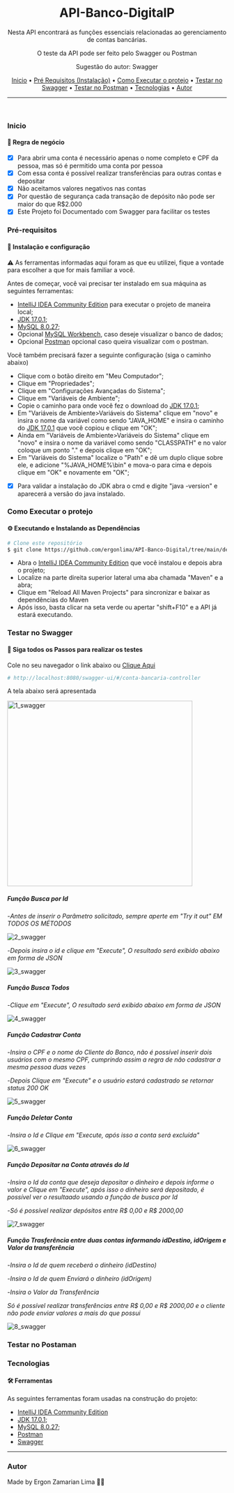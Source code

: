 <h1 align="center">API-Banco-DigitalP</h1>

<p align="center">Nesta API encontrará as funções essenciais relacionadas ao gerenciamento de contas bancárias.</p>
<p align="center">O teste da API pode ser feito pelo Swagger ou Postman</p>
<p align="center">Sugestão do autor: Swagger</p>

<p align="center">
 <a href="#inicio">Inicio</a> •
 <a href="#pré-requisitos">Pré Requisitos (Instalação)</a> •
 <a href="#como-executar-o-projeto">Como Executar o protejo</a> •
 <a href="#testar-no-swagger">Testar no Swagger</a> •
 <a href="#testar-no-postman">Testar no Postman</a> •
 <a href="#tecnologias">Tecnologias</a> •
 <a href="#autor">Autor</a>
</p>

---

<br>

### Inicio
#### 🚀 Regra de negócio
- [x] Para abrir uma conta é necessário apenas o nome completo e CPF da pessoa, mas só é permitido uma conta por pessoa
- [x] Com essa conta é possível realizar transferências para outras contas e depositar
- [x] Não aceitamos valores negativos nas contas
- [x] Por questão de segurança cada transação de depósito não pode ser maior do que R$2.000
- [x] Este Projeto foi Documentado com Swagger para facilitar os testes

### Pré-requisitos
#### 🔧 Instalação e configuração

⚠️ As ferramentas informadas aqui foram as que eu utilizei, fique a vontade para escolher a que for mais familiar a você.

Antes de começar, você vai precisar ter instalado em sua máquina as seguintes ferramentas:
- [IntelliJ IDEA Community Edition](https://www.jetbrains.com/pt-br/idea/download/#section=windows) para executar o projeto de maneira local; 
- [JDK 17.0.1](https://jdk.java.net/17/);
- [MySQL 8.0.27](https://dev.mysql.com/downloads/installer/);
- Opcional [MySQL Workbench](https://dev.mysql.com/downloads/installer/), caso deseje visualizar o banco de dados;
- Opcional [Postman](https://www.postman.com/downloads/) opcional caso queira visualizar com o postman.

Você também precisará fazer a seguinte configuração (siga o caminho abaixo)
- Clique com o botão direito em "Meu Computador";
- Clique em "Propriedades";
- Clique em "Configurações Avançadas do Sistema";
- Clique em "Variáveis de Ambiente";
- Copie o caminho para onde você fez o download do [JDK 17.0.1](https://jdk.java.net/17/);
- Em "Variáveis de Ambiente>Variáveis do Sistema" clique em "novo" e insira o nome da variável como sendo "JAVA_HOME" e insira o caminho do [JDK 17.0.1](https://jdk.java.net/17/) que você copiou e clique em "OK";
- Ainda em "Variáveis de Ambiente>Variáveis do Sistema" clique em "novo" e insira o nome da variável como sendo "CLASSPATH" e no valor coloque um ponto "." e depois clique em "OK";
- Em "Variáveis do Sistema" localize o "Path" e dê um duplo clique sobre ele, e adicione "%JAVA_HOME%\bin" e mova-o para cima e depois clique em "OK" e novamente em "OK";

- [x] Para validar a instalação do JDK abra o cmd e digite "java -version" e aparecerá a versão do java instalado.

### Como Executar o protejo
#### ⚙️ Executando e Instalando as Dependências

```bash
# Clone este repositório
$ git clone https://github.com/ergonlima/API-Banco-Digital/tree/main/desafio-rest-api
```
- Abra o [IntelliJ IDEA Community Edition](https://www.jetbrains.com/pt-br/idea/download/#section=windows) que você instalou e depois abra o projeto;
- Localize na parte direita superior lateral uma aba chamada "Maven" e a abra;
- Clique em "Reload All Maven Projects" para sincronizar e baixar as dependências do Maven
- Após isso, basta clicar na seta verde ou apertar "shift+F10" e a API já estará executando.

### Testar no Swagger
#### 📝 Siga todos os Passos para realizar os testes

Cole no seu navegador o link abaixo ou [Clique Aqui](http://localhost:8080/swagger-ui/#/conta-bancaria-controller)
```bash
# http://localhost:8080/swagger-ui/#/conta-bancaria-controller
```
<p align="left">A tela abaixo será apresentada</p>

<img alt="1_swagger" src="./imgs-readme/1_swagger.JPG" height="425" />

##### Função Busca por Id
-*Antes de inserir o Parâmetro solicitado, sempre aperte em "Try it out" EM TODOS OS MÉTODOS*

<img alt="2_swagger" src="./imgs-readme/2_swagger.JPG"/>

-*Depois insira o id e clique em "Execute", O resultado será exibido abaixo em forma de JSON*

<img alt="3_swagger" src="./imgs-readme/3_swagger.JPG"/>

##### Função Busca Todos

-*Clique em "Execute", O resultado será exibido abaixo em forma de JSON*

<img alt="4_swagger" src="./imgs-readme/4_swagger.JPG"/>

##### Função Cadastrar Conta
-*Insira o CPF e o nome do Cliente do Banco, não é possível inserir dois usuários com o mesmo CPF, cumprindo assim a regra de não cadastrar a mesma pessoa duas vezes*

-*Depois Clique em "Execute" e o usuário estará cadastrado se retornar status 200 OK*

<img alt="5_swagger" src="./imgs-readme/5_swagger.JPG"/>

##### Função Deletar Conta
-*Insira o Id e Clique em "Execute, após isso a conta será excluída"*

<img alt="6_swagger" src="./imgs-readme/6_swagger.JPG"/>

##### Função Depositar na Conta através do Id
-*Insira o Id da conta que deseja depositar o dinheiro e depois informe o valor e Clique em "Execute", após isso o dinheiro será depositado, é possível ver o resultaado usando a função de busca por Id*

-*Só é possível realizar depósitos entre R$ 0,00 e R$ 2000,00*

<img alt="7_swagger" src="./imgs-readme/7_swagger.JPG"/>

##### Função Trasferência entre duas contas informando idDestino, idOrigem e Valor da transferência
-*Insira o Id de quem receberá o dinheiro (idDestino)*

-*Insira o Id de quem Enviará o dinheiro (idOrigem)*

-*Insira o Valor da Transferência*

*Só é possível realizar transferências entre R$ 0,00 e R$ 2000,00 e o cliente não pode enviar valores a mais do que possui*

<img alt="8_swagger" src="./imgs-readme/8_swagger.JPG"/>

### Testar no Postaman

### Tecnologias
#### 🛠️ Ferramentas

As seguintes ferramentas foram usadas na construção do projeto:

- [IntelliJ IDEA Community Edition](https://www.jetbrains.com/pt-br/idea/download/#section=windows)
- [JDK 17.0.1](https://jdk.java.net/17/);
- [MySQL 8.0.27](https://dev.mysql.com/downloads/installer/);
- [Postman](https://www.postman.com/downloads/)
- [Swagger](https://swagger.io/)

---

### Autor

Made by Ergon Zamarian Lima 👋😁

